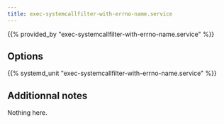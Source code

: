 ```yaml
---
title: exec-systemcallfilter-with-errno-name.service
---
```


{{% provided_by "exec-systemcallfilter-with-errno-name.service" %}}

## Options

{{% systemd_unit "exec-systemcallfilter-with-errno-name.service" %}}

## Additionnal notes

Nothing here.